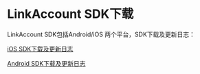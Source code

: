 # LinkAccount SDK下载

LinkAccount SDK包括Android/iOS 两个平台，SDK下载及更新日志：

[iOS SDK下载及更新日志](ios-sdk_download.md)

[Android SDK下载及更新日志](android-sdk_download.md)

